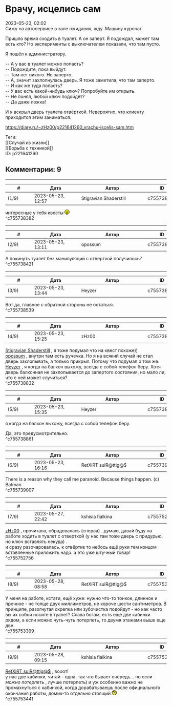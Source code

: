 Врачу, исцелись сам
===================

  
2023-05-23, 02:02  
 Сижу на автосервисе в зале ожидания, жду. Машину курочат.   
   
 Пришло время сходить в туалет. А он заперт. Я подождал, может там есть кто? Но эксперименты с выключателем показали, что там пусто.   
   
 Я пошёл к администратору.   
   
 -- А у вас в туалет можно попасть?   
 -- Подождите, пока выйдут.   
 -- Там нет никого. Но заперто.   
 -- А, значит захлопнулась дверь. Я тоже заметила, что там заперто.   
 -- И как же туда попасть?   
 -- У вас есть какой-нибудь ключ? Попробуйте им открыть.   
 -- Не понял, любой ключ подойдёт?   
 -- Да даже ложка!   
   
 И я вскрыл дверь туалета отвёрткой. Невероятно, что клиенту приходится этим заниматься.   
  
<https://diary.ru/~zHz00/p221641260_vrachu-iscelis-sam.htm>  
  
Теги:  
[[Случай из жизни]]  
[[Борьба с техникой]]  
ID: p221641260  


Комментарии: 9
--------------

  


---



|         #         |              Дата              |                     Автор                     |           ID           |
| --- | --- | --- | --- |
| (1/9) | 2023-05-23, 12:57 | Stigravian Shaderstill | c755738382 |

  
 интересные у тебя квесты ![:laugh:](pics/1126.gif)   
 ^c755738382

---



|         #         |              Дата              |                     Автор                     |           ID           |
| --- | --- | --- | --- |
| (2/9) | 2023-05-23, 13:11 | opossum | c755738421 |

  
 А покинуть туалет без манипуляций с отверткой получилось?   
 ^c755738421

---



|         #         |              Дата              |                     Автор                     |           ID           |
| --- | --- | --- | --- |
| (3/9) | 2023-05-23, 13:44 | Heyzer | c755738539 |

  
 Вот да, главное с обратной стороны не остаться.   
 ^c755738539

---



|         #         |              Дата              |                     Автор                     |           ID           |
| --- | --- | --- | --- |
| (4/9) | 2023-05-23, 15:25 | zHz00 | c755738832 |

  
  [Stigravian Shaderstill](https://stigravian.diary.ru "Science, Death, Rock-n-Roll")  , я тоже подумал что на квест похоже))   
  [opossum](https://pssm.diary.ru "змей о двух головах")  , внутри там есть ручечка. Но я на всякий случай не стал дверь захлопывать, а только прикрыл. Потому что подумал о том же.   
  [Heyzer](https://heyzero.diary.ru "Orca's dreams")  , я когда на балкон выхожу, всегда с собой телефон беру. Хотя дверь балконная не захлопывается до запертого состояния, но мало ли, что с ней может случиться?   
 ^c755738832

---



|         #         |              Дата              |                     Автор                     |           ID           |
| --- | --- | --- | --- |
| (5/9) | 2023-05-23, 15:35 | Heyzer | c755738861 |

  
  я когда на балкон выхожу, всегда с собой телефон беру.    
   
 Да, это предусмотрительно.   
 ^c755738861

---



|         #         |              Дата              |                     Автор                     |           ID           |
| --- | --- | --- | --- |
| (6/9) | 2023-05-23, 16:16 | RetXiRT suiR@ttig@$ | c755739007 |

  
 There is a reason why they call me paranoid. Because things happen. (c) Batman   
 ^c755739007

---



|         #         |              Дата              |                     Автор                     |           ID           |
| --- | --- | --- | --- |
| (7/9) | 2023-05-27, 22:42 | kshisia fialkina | c755752756 |

  
  [zHz00](https://zHz00.diary.ru "Untitled")  , прочитала, обрадовалась  (сперва)  . думаю, давай буду на работе ходить в туалет с отверткой  (у нас там тоже дверь с придурью, но ключ вставлять некуда)  .   
 и сразу разочаровалась. к отвёртке то небось ещё руки тем концом вставленные приложить надо.  а это уже штучный товар!    
 ^c755752756

---



|         #         |              Дата              |                     Автор                     |           ID           |
| --- | --- | --- | --- |
| (8/9) | 2023-05-28, 08:58 | RetXiRT suiR@ttig@$ | c755753399 |

  
 У меня на работе, кстати, ещё хуже: нужно что-то тонкое, длинное и прочное - не толще двух миллиметров, не короче шести сантиметров. В принципе, разогнутая скрепка или зубочистка подойдут - но как часто вы их собой носите в туалет? Слава богам, есть ещё две кабинки рядом, а если можно чуть-чуть потерпеть, то двумя этажами выше еще две.   
 ^c755753399

---



|         #         |              Дата              |                     Автор                     |           ID           |
| --- | --- | --- | --- |
| (9/9) | 2023-05-28, 09:15 | kshisia fialkina | c755753441 |

  
  [RetXiRT suiR@ttig@$](https://Hellspawn.diary.ru "Atomicautionuclear")  , вооот!   
  у нас две кабинки, читай - одна, так что бывает очередь... но если  *можно потерпеть*  , лучше потерпеть) и уж особенно важно не промахнуться с кабинкой, когда дорабатываешь после официального окончания работы, домик-то отдельно стоящий  ![:rolleyes:](pics/1483.gif)   
 ^c755753441